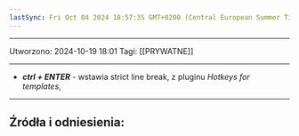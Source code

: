 ```yaml
---
lastSync: Fri Oct 04 2024 18:57:35 GMT+0200 (Central European Summer Time)
---
```

---
Utworzono: 2024-10-19 18:01
Tagi: [[PRYWATNE]]

---
- ***ctrl + ENTER*** - wstawia strict line break, z pluginu *Hotkeys for templates*,



---
## Źródła i odniesienia:
